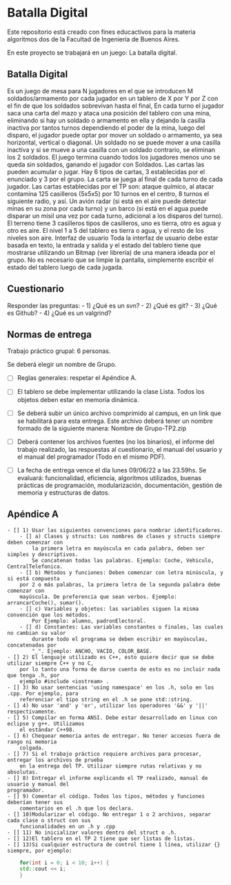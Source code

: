 # Batalla Digital
Este repositorio está creado con fines educactivos para la materia algoritmos dos de la Facultad de Ingeniería de Buenos Aires.

En este proyecto se trabajará en un juego: La batalla digital.

## Batalla Digital
Es un juego de mesa para N jugadores en el que se introducen M
soldados/armamento por cada jugador en un tablero de X por Y por Z con el fin de que los
soldados sobrevivan hasta el final, En cada turno el jugador saca una carta del mazo y ataca
una posición del tablero con una mina, eliminando si hay un soldado o armamento en ella y
dejando la casilla inactiva por tantos turnos dependiendo el poder de la mina, luego del disparo,
el jugador puede optar por mover un soldado o armamento, ya sea horizontal, vertical o
diagonal. Un soldado no se puede mover a una casilla inactiva y si se mueve a una casilla con
un soldado contrario, se eliminan los 2 soldados. El juego termina cuando todos los jugadores
menos uno se queda sin soldados, ganando el jugador con Soldados. Las cartas las pueden
acumular o jugar. Hay 6 tipos de cartas, 3 establecidas por el enunciado y 3 por el grupo. La
carta se juega al final de cada turno de cada jugador. Las cartas establecidas por el TP son:
ataque químico, al atacar contamina 125 casilleros (5x5x5) por 10 turnos en el centro, 8 turnos
el siguiente radio, y así. Un avión radar (si está en el aire puede detectar minas en su zona por
cada turno) y un barco (si está en el agua puede disparar un misil una vez por cada turno,
adicional a los disparos del turno). El terreno tiene 3 casilleros tipos de casilleros, uno es tierra,
otro es agua y otro es aire. El nivel 1 a 5 del tablero es tierra o agua, y el resto de los niveles
son aire.
Interfaz de usuario
Toda la interfaz de usuario debe estar basada en texto, la entrada y salida y el estado
del tablero tiene que mostrarse utilizando un Bitmap (ver librería) de una manera ideada por el
grupo.
No es necesario que se limpie la pantalla, simplemente escribir el estado del tablero
luego de cada jugada.

## Cuestionario
Responder las preguntas:
    - 1) ¿Qué es un svn?
    - 2) ¿Qué es git?
    - 3) ¿Qué es Github?
    - 4) ¿Qué es un valgrind?


## Normas de entrega
Trabajo práctico grupal: 6 personas.

Se deberá elegir un nombre de Grupo.

- [ ] Reglas generales: respetar el Apéndice A.

- [ ] El tablero se debe implementar utilizando la clase Lista. Todos los objetos deben estar
en memoria dinámica.
- [ ] Se deberá subir un único archivo comprimido al campus, en un link que se habilitará
para esta entrega. Este archivo deberá tener un nombre formado de la siguiente manera:
Nombre de Grupo-TP2.zip
- [ ]  Deberá contener los archivos fuentes (no los binarios), el informe del trabajo realizado,
las respuestas al cuestionario, el manual del usuario y el manual del programador (Todo en el
mismo PDF).

- [ ] La fecha de entrega vence el día lunes 09/06/22 a las 23.59hs.
Se evaluará: funcionalidad, eficiencia, algoritmos utilizados, buenas prácticas de programación,
modularización, documentación, gestión de memoria y estructuras de datos.

## Apéndice A
    - [] 1) Usar las siguientes convenciones para nombrar identificadores.
        - [] a) Clases y structs: Los nombres de clases y structs siempre deben comenzar con
            la primera letra en mayúscula en cada palabra, deben ser simples y descriptivos.
            Se concatenan todas las palabras. Ejemplo: Coche, Vehiculo, CentralTelefonica.
        - [] b) Métodos y funciones: Deben comenzar con letra minúscula, y si está compuesta
        por 2 o más palabras, la primera letra de la segunda palabra debe comenzar con
        mayúscula. De preferencia que sean verbos. Ejemplo: arrancarCoche(), sumar().
        - [] c) Variables y objetos: las variables siguen la misma convención que los métodos.
            Por Ejemplo: alumno, padronElectoral.
        - [] d) Constantes: Las variables constantes o finales, las cuales no cambian su valor
            durante todo el programa se deben escribir en mayúsculas, concatenadas por
            "_". Ejemplo: ANCHO, VACIO, COLOR_BASE.
    - [] 2) El lenguaje utilizado es C++, esto quiere decir que se debe utilizar siempre C++ y no C,
        por lo tanto una forma de darse cuenta de esto es no incluir nada que tenga .h, por
        ejemplo #include <iostream> .
    - [] 3) No usar sentencias 'using namespace' en los .h, solo en los .cpp. Por ejemplo, para
        referenciar el tipo string en el .h se pone std::string.
    - [] 4) No usar 'and' y 'or', utilizar los operadores '&&' y '||' respectivamente.
    - [] 5) Compilar en forma ANSI. Debe estar desarrollado en linux con eclipse y g++. Utilizamos
        el estándar C++98.
    - [] 6) Chequear memoria antes de entregar. No tener accesos fuera de rango ni memoria
        colgada.
    - [] 7) Si el trabajo práctico requiere archivos para procesar, entregar los archivos de prueba
        en la entrega del TP. Utilizar siempre rutas relativas y no absolutas.
    - [] 8) Entregar el informe explicando el TP realizado, manual de usuario y manual del
    programador.
    - [] 9) Comentar el código. Todos los tipos, métodos y funciones deberían tener sus
        comentarios en el .h que los declara.
    - [] 10)Modularizar el código. No entregar 1 o 2 archivos, separar cada clase o struct con sus
        funcionalidades en un .h y .cpp
    - [] 11) No inicializar valores dentro del struct o .h.
    - [] 12)El tablero en el TP 2 tiene que ser listas de listas.
    - [] 13)Si cualquier estructura de control tiene 1 línea, utilizar {} siempre, por ejemplo:

```c++
    for(int i = 0; i < 10; i++) {
    std::cout << i;
    }
```